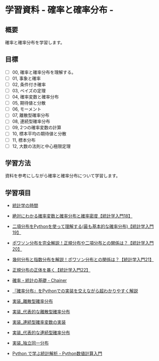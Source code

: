 # 学習資料 - 確率と確率分布 - 
## 概要
確率と確率分布を学習します。

## 目標
- [ ] 00, 確率と確率分布を理解する。
- [ ] 01, 事象と確率
- [ ] 02, 条件付き確率
- [ ] 03, ベイズの定理
- [ ] 04, 確率変数と確率分布
- [ ] 05, 期待値と分散
- [ ] 06, モーメント
- [ ] 07, 離散型確率分布
- [ ] 08, 連続型確率分布
- [ ] 09, 2つの確率変数の計算
- [ ] 10, 標本平均の期待値と分散
- [ ] 11, 標本分布 
- [ ] 12, 大数の法則と中心極限定理

## 学習方法
資料を参考にしながら確率と確率分布について学習します。

## 学習項目
- [統計学の時間](https://bellcurve.jp/statistics/course/)

- [絶対にわかる確率変数と確率分布と確率密度【統計学入門18】](https://datawokagaku.com/probability_distribution/)
- [二項分布をPythonを使って理解する(最も基本的な確率分布)【統計学入門19】](https://datawokagaku.com/binominal_dist/)
- [ポワソン分布を完全解説！正規分布や二項分布との関係は？【統計学入門20】](https://datawokagaku.com/poisson_dist/)
- [幾何分布と指数分布を解説！ポワソン分布との関係は？【統計学入門21】](https://datawokagaku.com/geom_expon_dist/)
- [正規分布の正体を暴く【統計学入門22】](https://datawokagaku.com/what_is_norm_dist/)

- [確率・統計の基礎 - Chainer](https://tutorials.chainer.org/ja/06_Basics_of_Probability_Statistics.html)
- [『確率分布』をPythonでの実装を交えながら超わかりやすく解説](https://www.youtube.com/watch?v=bpyOTmezc7g&list=PLCZyyif9kAwXxHBXa4tDuZTrJ1IBwdojm&index=3)
- [実装_離散型確率分布](https://github.com/ghmagazine/python_stat_sample/blob/master/notebook/chap05.ipynb)
- [実装_代表的な離散型確率分布](https://github.com/ghmagazine/python_stat_sample/blob/master/notebook/chap06.ipynb)
- [実装_連続型確率変数の実装](https://github.com/ghmagazine/python_stat_sample/blob/master/notebook/chap07.ipynb)
- [実装_代表的な連続型確率分布](https://github.com/ghmagazine/python_stat_sample/blob/master/notebook/chap08.ipynb)
- [実装_独立同一分布](https://github.com/ghmagazine/python_stat_sample/blob/master/notebook/chap09.ipynb)
- [Python で学ぶ統計解析 - Python数値計算入門](https://python.atelierkobato.com/stats/)

